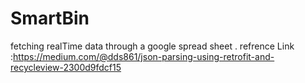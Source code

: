 # SmartBin
fetching realTime data through a  google spread sheet .
refrence Link :https://medium.com/@dds861/json-parsing-using-retrofit-and-recycleview-2300d9fdcf15
